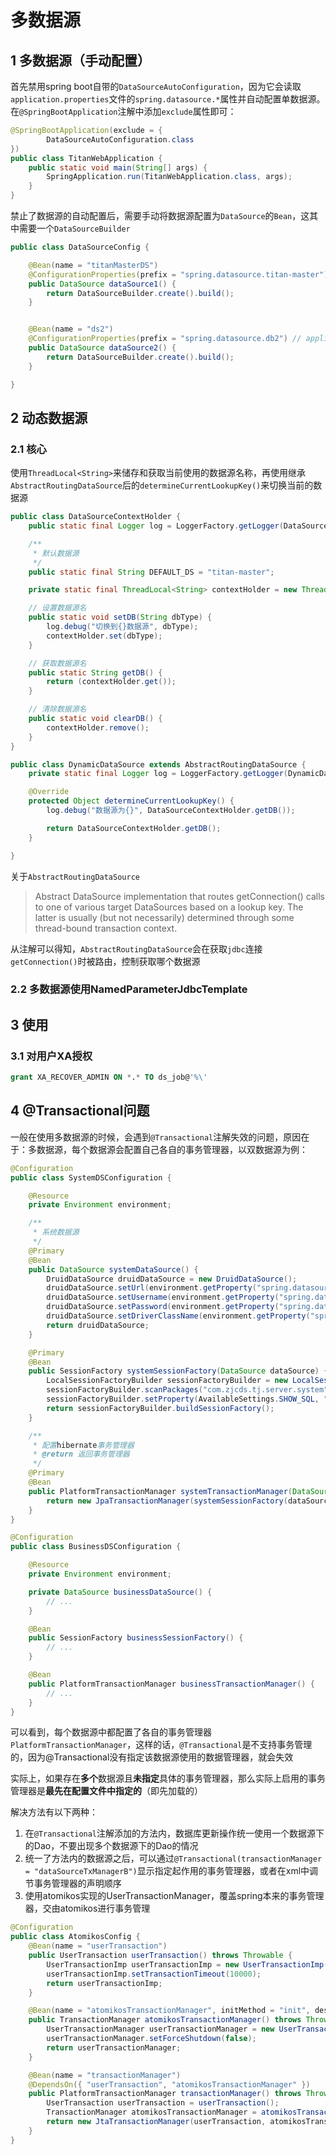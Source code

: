# 多数据源

## 1 多数据源（手动配置）

首先禁用spring boot自带的`DataSourceAutoConfiguration`，因为它会读取`application.properties`文件的`spring.datasource.*`属性并自动配置单数据源。在`@SpringBootApplication`注解中添加`exclude`属性即可：

```java
@SpringBootApplication(exclude = {
        DataSourceAutoConfiguration.class
})
public class TitanWebApplication {
    public static void main(String[] args) {
        SpringApplication.run(TitanWebApplication.class, args);
    }
}
```

禁止了数据源的自动配置后，需要手动将数据源配置为`DataSource`的`Bean`，这其中需要一个`DataSourceBuilder`

```java
public class DataSourceConfig {

    @Bean(name = "titanMasterDS")
    @ConfigurationProperties(prefix = "spring.datasource.titan-master") // application.properteis中对应属性的前缀
    public DataSource dataSource1() {
        return DataSourceBuilder.create().build();
    }


    @Bean(name = "ds2")
    @ConfigurationProperties(prefix = "spring.datasource.db2") // application.properteis中对应属性的前缀
    public DataSource dataSource2() {
        return DataSourceBuilder.create().build();
    }

}
```

## 2 动态数据源

### 2.1 核心

使用`ThreadLocal<String>`来储存和获取当前使用的数据源名称，再使用继承`AbstractRoutingDataSource`后的`determineCurrentLookupKey()`来切换当前的数据源

```java
public class DataSourceContextHolder {
    public static final Logger log = LoggerFactory.getLogger(DataSourceContextHolder.class);

    /**
     * 默认数据源
     */
    public static final String DEFAULT_DS = "titan-master";

    private static final ThreadLocal<String> contextHolder = new ThreadLocal<>();

    // 设置数据源名
    public static void setDB(String dbType) {
        log.debug("切换到{}数据源", dbType);
        contextHolder.set(dbType);
    }

    // 获取数据源名
    public static String getDB() {
        return (contextHolder.get());
    }

    // 清除数据源名
    public static void clearDB() {
        contextHolder.remove();
    }
}
```



```java
public class DynamicDataSource extends AbstractRoutingDataSource {
    private static final Logger log = LoggerFactory.getLogger(DynamicDataSource.class);

    @Override
    protected Object determineCurrentLookupKey() {
        log.debug("数据源为{}", DataSourceContextHolder.getDB());

        return DataSourceContextHolder.getDB();
    }

}
```

关于`AbstractRoutingDataSource`

> Abstract DataSource implementation that routes getConnection() calls to one of various target DataSources based on a lookup key. The latter is usually (but not necessarily) determined through some thread-bound transaction context.

从注解可以得知，`AbstractRoutingDataSource`会在获取`jdbc`连接`getConnection()`时被路由，控制获取哪个数据源

### 2.2 多数据源使用NamedParameterJdbcTemplate

## 3 使用

### 3.1  对用户XA授权

```sql
grant XA_RECOVER_ADMIN ON *.* TO ds_job@'%\'
```

## 4 @Transactional问题

一般在使用多数据源的时候，会遇到`@Transactional`注解失效的问题，原因在于：多数据源，每个数据源会配置自己各自的事务管理器，以双数据源为例：

```java
@Configuration
public class SystemDSConfiguration {

    @Resource
    private Environment environment;

    /**
     * 系统数据源
     */
    @Primary
    @Bean
    public DataSource systemDataSource() {
        DruidDataSource druidDataSource = new DruidDataSource();
        druidDataSource.setUrl(environment.getProperty("spring.datasource.system.jdbc-url"));
        druidDataSource.setUsername(environment.getProperty("spring.datasource.system.username"));
        druidDataSource.setPassword(environment.getProperty("spring.datasource.system.password"));
        druidDataSource.setDriverClassName(environment.getProperty("spring.datasource.system.driver-class-name"));
        return druidDataSource;
    }

    @Primary
    @Bean
    public SessionFactory systemSessionFactory(DataSource dataSource) {
        LocalSessionFactoryBuilder sessionFactoryBuilder = new LocalSessionFactoryBuilder(dataSource);
        sessionFactoryBuilder.scanPackages("com.zjcds.tj.server.system");
        sessionFactoryBuilder.setProperty(AvailableSettings.SHOW_SQL, "true");
        return sessionFactoryBuilder.buildSessionFactory();
    }

    /**
     * 配置hibernate事务管理器
     * @return 返回事务管理器
     */
    @Primary
    @Bean
    public PlatformTransactionManager systemTransactionManager(DataSource dataSource) {
        return new JpaTransactionManager(systemSessionFactory(dataSource));
    }
}

@Configuration
public class BusinessDSConfiguration {

    @Resource
    private Environment environment;

    private DataSource businessDataSource() {
        // ...
    }

    @Bean
    public SessionFactory businessSessionFactory() {
        // ...
    }

    @Bean
    public PlatformTransactionManager businessTransactionManager() {
        // ...
    }
}
```

可以看到，每个数据源中都配置了各自的事务管理器`PlatformTransactionManager`，这样的话，`@Transactional`是不支持事务管理的，因为@Transactional没有指定该数据源使用的数据管理器，就会失效

实际上，如果存在**多个**数据源且**未指定**具体的事务管理器，那么实际上启用的事务管理器是**最先在配置文件中指定的**（即先加载的）

解决方法有以下两种：

1. 在`@Transactional`注解添加的方法内，数据库更新操作统一使用一个数据源下的Dao，不要出现多个数据源下的Dao的情况
2. 统一了方法内的数据源之后，可以通过`@Transactional(transactionManager = "dataSourceTxManagerB")`显示指定起作用的事务管理器，或者在xml中调节事务管理器的声明顺序
3. 使用atomikos实现的UserTransactionManager，覆盖spring本来的事务管理器，交由atomikos进行事务管理

```java
@Configuration
public class AtomikosConfig {
    @Bean(name = "userTransaction")
    public UserTransaction userTransaction() throws Throwable {
        UserTransactionImp userTransactionImp = new UserTransactionImp();
        userTransactionImp.setTransactionTimeout(10000);
        return userTransactionImp;
    }

    @Bean(name = "atomikosTransactionManager", initMethod = "init", destroyMethod = "close")
    public TransactionManager atomikosTransactionManager() throws Throwable {
        UserTransactionManager userTransactionManager = new UserTransactionManager();
        userTransactionManager.setForceShutdown(false);
        return userTransactionManager;
    }

    @Bean(name = "transactionManager")
    @DependsOn({ "userTransaction", "atomikosTransactionManager" })
    public PlatformTransactionManager transactionManager() throws Throwable {
        UserTransaction userTransaction = userTransaction();
        TransactionManager atomikosTransactionManager = atomikosTransactionManager();
        return new JtaTransactionManager(userTransaction, atomikosTransactionManager);
    }
}
```

